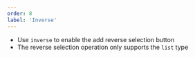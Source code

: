 ```yaml
---
order: 8
label: 'Inverse'
---
```


- Use `inverse` to enable the add reverse selection button
- The reverse selection operation only supports the `list` type
